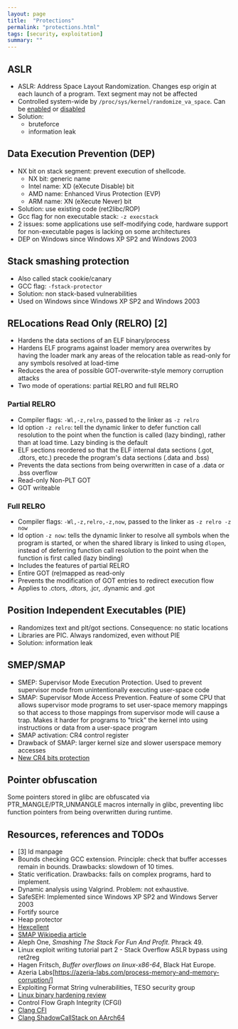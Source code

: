```yaml
---
layout: page
title:  "Protections"
permalink: "protections.html"
tags: [security, exploitation]
summary: ""
---
```


## ASLR
* ASLR: Address Space Layout Randomization. Changes esp origin at each launch of a program. Text segment may not be affected
* Controlled system-wide by `/proc/sys/kernel/randomize_va_space`. Can be [enabled](https://github.com/greglan/sec-tools/blob/master/enable_ASLR.sh) or [disabled](https://github.com/greglan/sec-tools/blob/master/disable_ASLR.sh)
* Solution:
  * bruteforce
  * information leak

## Data Execution Prevention (DEP)
* NX bit on stack segment: prevent execution of shellcode.
  * NX bit: generic name
  * Intel name: XD (eXecute Disable) bit
  * AMD name: Enhanced Virus Protection (EVP)
  * ARM name: XN (eXecute Never) bit
* Solution: use existing code (ret2libc/ROP)
* Gcc flag for non executable stack: `-z execstack`
* 2 issues: some applications use self-modifying code, hardware support for non-executable pages is lacking on some architectures
* DEP on Windows since Windows XP SP2 and Windows 2003


## Stack smashing protection
* Also called stack cookie/canary
* GCC flag: `-fstack-protector`
* Solution: non stack-based vulnerabilities
* Used on Windows since Windows XP SP2 and Windows 2003


## RELocations Read Only (RELRO) [2]
* Hardens the data sections of an ELF binary/process
* Hardens ELF programs against loader memory area overwrites by having the loader mark any areas of the relocation table as read-only for any symbols resolved at load-time
* Reduces the area of possible GOT-overwrite-style memory corruption attacks
* Two mode of operations: partial RELRO and full RELRO

### Partial RELRO
* Compiler flags: `-Wl,-z,relro`, passed to the linker as `-z relro`
* ld option `-z relro`: tell the dynamic linker to defer function call
resolution to the point when the function is called (lazy binding), rather than
at load time. Lazy binding is the default
* ELF sections reordered so that the ELF internal data sections (.got, .dtors, etc.) precede the program's data sections (.data and .bss)
* Prevents the data sections from being overwritten in case of a .data or .bss overflow
* Read-only Non-PLT GOT
* GOT writeable

### Full RELRO
* Compiler flags: `-Wl,-z,relro,-z,now`, passed to the linker as `-z relro -z now`
* ld option `-z now`: tells the dynamic linker to resolve all symbols when the
program is started, or when the shared library is linked to using `dlopen`,
instead of deferring function call resolution to the point when the function is
first called (lazy binding)
* Includes the features of partial RELRO
* Entire GOT (re)mapped as read-only
* Prevents the modification of GOT entries to redirect execution flow
* Applies to .ctors, .dtors, .jcr, .dynamic and .got

## Position Independent Executables (PIE)
* Randomizes text and plt/got sections. Consequence: no static locations
* Libraries are PIC. Always randomized, even without PIE
* Solution: information leak

## SMEP/SMAP
* SMEP: Supervisor Mode Execution Protection. Used to prevent supervisor mode from unintentionally executing user-space code
* SMAP: Supervisor Mode Access Prevention. Feature of some CPU that allows supervisor mode programs to set user-space memory mappings so that access to those mappings from supervisor mode will cause a trap. Makes it harder for programs to "trick" the kernel into using instructions or data from a user-space program
* SMAP activation: CR4 control register
* Drawback of SMAP: larger kernel size and slower userspace memory accesses
* [New CR4 bits protection](https://www.phoronix.com/scan.php?page=news_item&px=Linux-Protect-Special-CR4-Bits)

## Pointer obfuscation
Some pointers stored in glibc are obfuscated via PTR_MANGLE/PTR_UNMANGLE macros internally in glibc, preventing libc function pointers from being overwritten during runtime.


## Resources, references and TODOs
* [3] ld manpage
* Bounds checking GCC extension. Principle: check that buffer accesses remain in bounds. Drawbacks: slowdown of 10 times.
* Static verification. Drawbacks: fails on complex programs, hard to implement.
* Dynamic analysis using Valgrind. Problem: not exhaustive.
* SafeSEH: Implemented since Windows XP SP2 and Windows Server 2003
* Fortify source
* Heap protector
* [Hexcellent](http://security.cs.pub.ro/hexcellents/wiki/kb/exploiting/home)
* [SMAP Wikipedia article](https://en.wikipedia.org/wiki/Supervisor_Mode_Access_Prevention)
* Aleph One, *Smashing The Stack For Fun And Profit*. Phrack 49.
* Linux exploit writing tutorial part 2 - Stack Overflow ASLR bypass using ret2reg
* Hagen Fritsch, *Buffer overflows on linux-x86-64*, Black Hat Europe.
* Azeria Labs[https://azeria-labs.com/process-memory-and-memory-corruption/]
* Exploiting Format String vulnerabilities, TESO security group
* [Linux binary hardening review](https://capsule8.com/blog/millions-of-binaries-later-a-look-into-linux-hardening-in-the-wild/)
* Control Flow Graph Integrity (CFGI)
* [Clang CFI](https://clang.llvm.org/docs/ControlFlowIntegrity.html)
* [Clang ShadowCallStack on AArch64](https://clang.llvm.org/docs/ShadowCallStack.html)
